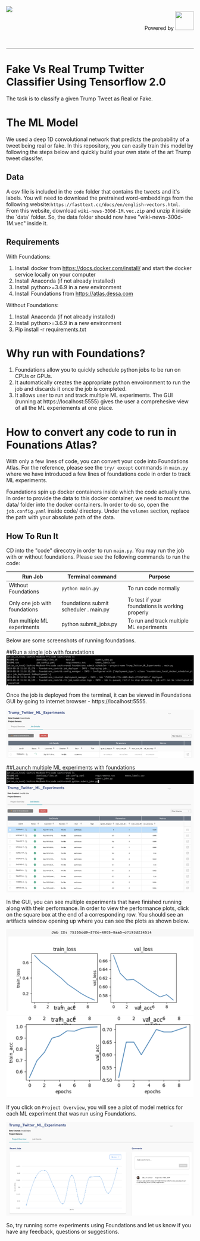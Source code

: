 <img style="float: left;" src="https://dessa.com/wp-content/uploads/2018/05/dessa_logo.svg" height="50">
<p align="right"> Powered by <img src="https://cloud.google.com/_static/images/cloud/icons/favicons/onecloud/super_cloud.png" height="50" width="50" >
</p>
<br>
<hr>

# Fake Vs Real Trump Twitter Classifier Using Tensorflow 2.0
The task is to classify a given Trump Tweet as Real or Fake. 

# The ML Model
We used a deep 1D convolutional network that predicts the probability of a tweet being real or fake. In this repository, you can easily train this model by following the steps below and quickly build your own state of the art Trump tweet classifer.

## Data
A csv file is included in the `code` folder that contains the tweets and it's labels.
You will need to download the pretrained word-embeddings from the following website:`https://fasttext.cc/docs/en/english-vectors.html`. From this website, download `wiki-news-300d-1M.vec.zip` and unzip it inside the `data' folder. So, the data folder should now have "wiki-news-300d-1M.vec" inside it. 

## Requirements
With Foundations:
1) Install docker from https://docs.docker.com/install/ and start the docker service locally on your computer
2) Install Anaconda (if not already installed)
3) Install python>=3.6.9 in a new environment
4) Install Foundations  from https://atlas.dessa.com

Without Foundations:
1) Install Anaconda (if not already installed)
2) Install python>=3.6.9 in a new environment
3) Pip install -r requirements.txt


# Why run with Foundations?
1) Foundations allow you to quickly schedule python jobs to be run on CPUs or GPUs.
2) It automatically creates the appropriate python envoironment to run the job and discards it once the job is completed.
3) It allows user to run and track multiple ML experiments. The GUI (running at https://localhost:5555) gives the user a comprehesive view of all the ML experiements at one place.


# How to convert any code to run in Founations Atlas?
With only a few lines of code, you can convert your code into Foundations Atlas. For the reference, please see the `try/ except` commands in `main.py` where we have introduced a few lines of foundations code in order to track ML experiments. 

Foundations spin up docker containers inside which the code actually runs. In order to provide the data to this docker container, we need to mount the data/ folder into the docker containers. In order to do so, open the `job.config.yaml` inside code/ directory. Under the `volumes` section, replace the path with your absolute path of the data. 

## How To Run It
CD into the "code" direcotry in order to run `main.py`. You may run the job with or without foundations. Please see the following commands to run the code:


| Run Job           | Terminal command                |   Purpose              |   
|----------------|--------------------------|-----------------------------------|
|      Without Foundations     | `python main.py`           | To run code normally               |                          
| Only one job with foundations| foundations submit scheduler . main.py       | To test if your foundations is working properly                 |
|      Run multiple ML experiments    | python submit_jobs.py                   | To run and track multiple ML experiments                 |


Below are some screenshots of running foundations.

##Run a single job with foundations
![](code/images/single_deploy_cli.png)

Once the job is deployed from the terminal, it can be viewed in Foundations GUI by going to internet browser - https://localhost:5555.

![](code/images/single_job_running_gui.png)


##Launch multiple ML experiments with foundations
![](code/images/submit_jobs_cli.png)
![](code/images/multiple_experiments_gui.png)

In the GUI, you can see multiple experiments that have finished running along with their performance. In order to view the performance plots, click on the square box at the end of a corresponding row. You should see an artifacts window opening up where you can see the plots as shown below.

![](code/images/view_artifact_1.png)
![](code/images/view_artifact_2.png)

If you click on `Project Overview`, you will see a plot of model metrics for each ML experiment that was run using Foundations.

![](code/images/metrics_tracking_per_experiment.png)

So, try running some experiments using Foundations and let us know if you have any feedback, questions or suggestions.











